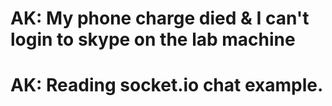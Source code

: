 # AK: My phone charge died & I can't login to skype on the lab machine
# AK: Reading socket.io chat example.